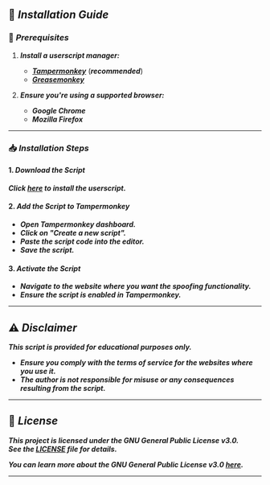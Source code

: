 ## 🚀 **_Installation Guide_**  

### 📌 **_Prerequisites_**
1. **_Install a userscript manager:_**
   - [**_Tampermonkey_**](https://chromewebstore.google.com/detail/tampermonkey-legacy/lcmhijbkigalmkeommnijlpobloojgfn) (**_recommended_**)
   - [**_Greasemonkey_**](https://addons.mozilla.org/en-US/firefox/addon/greasemonkey/)

2. **_Ensure you're using a supported browser:_**
   - **_Google Chrome_**
   - **_Mozilla Firefox_**

---

### 📥 **_Installation Steps_**

#### 1. **_Download the Script_**  
**_Click [here](https://github.com/Anghkooey/exam-bypass/raw/main/exam.user.js) to install the userscript._**

#### 2. **_Add the Script to Tampermonkey_**  
- **_Open Tampermonkey dashboard._**
- **_Click on "Create a new script"._**
- **_Paste the script code into the editor._**
- **_Save the script._**

#### 3. **_Activate the Script_**  
- **_Navigate to the website where you want the spoofing functionality._**
- **_Ensure the script is enabled in Tampermonkey._**

---

## ⚠️ **_Disclaimer_**  

**_This script is provided for educational purposes only._**  
- **_Ensure you comply with the terms of service for the websites where you use it._**  
- **_The author is not responsible for misuse or any consequences resulting from the script._**  

---

## 📜 **_License_**  

**_This project is licensed under the GNU General Public License v3.0._**  
**_See the [LICENSE](./LICENSE) file for details._**

**_You can learn more about the GNU General Public License v3.0 [here](https://www.gnu.org/licenses/gpl-3.0.html)._**

---
